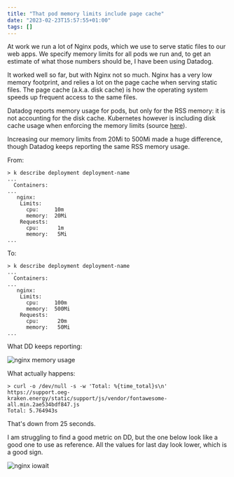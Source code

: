 ```yaml
---
title: "That pod memory limits include page cache"
date: "2023-02-23T15:57:55+01:00"
tags: []
---
```


At work we run a lot of Nginx pods, which we use to serve static files to our web apps. We specify memory limits for all pods we run and, to get an estimate of what those numbers should be, I have been using Datadog.

It worked well so far, but with Nginx not so much. Nginx has a very low memory footprint, and relies a lot on the page cache when serving static files. The page cache (a.k.a. disk cache) is how the operating system speeds up frequent access to the same files.

Datadog reports memory usage for pods, but only for the RSS memory: it is not accounting for the disk cache. Kubernetes however is including disk cache usage when enforcing the memory limits (source [here](https://medium.com/expedia-group-tech/kubernetes-container-resource-requirements-part-1-memory-a9fbe02c8a5f)).

Increasing our memory limits from 20Mi to 500Mi made a huge difference, though Datadog keeps reporting the same RSS memory usage.

From:

```
> k describe deployment deployment-name
...
  Containers:
...
   nginx:
    Limits:
      cpu:     10m
      memory:  20Mi
    Requests:
      cpu:      1m
      memory:   5Mi
...
```

To:

```
> k describe deployment deployment-name
...
  Containers:
...
   nginx:
    Limits:
      cpu:     100m
      memory:  500Mi
    Requests:
      cpu:      20m
      memory:   50Mi
...
```

What DD keeps reporting:

![nginx memory usage](/attachments/dd-nginx-memory.png)

What actually happens:

```
> curl -o /dev/null -s -w 'Total: %{time_total}s\n' https://support.oeg-kraken.energy/static/support/js/vendor/fontawesome-all.min.2ae534bdf847.js
Total: 5.764943s
```

That's down from 25 seconds.

I am struggling to find a good metric on DD, but the one below look like a good one to use as reference. All the values for last day look lower, which is a good sign.

![nginx iowait](/attachments/nginx-iowait.png)
